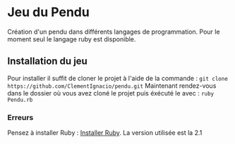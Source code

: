 # Jeu du Pendu
Création d'un pendu dans différents langages de programmation. Pour le moment seul le langage ruby est disponible.
## Installation du jeu
Pour installer il suffit de cloner le projet à l'aide de la commande :
`git clone https://github.com/ClementIgnacio/pendu.git`
Maintenant rendez-vous dans le dossier où vous avez cloné le projet puis éxécuté le avec :
`ruby Pendu.rb`

### Erreurs
Pensez à installer Ruby : [Installer Ruby](https://github.com/ruby/ruby). La version utilisée est la 2.1
